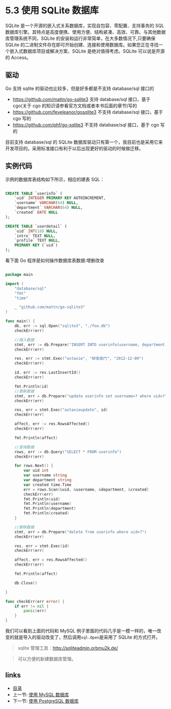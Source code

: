 # 5.3 使用 SQLite 数据库

SQLite 是一个开源的嵌入式关系数据库，实现自包容、零配置、支持事务的 SQL 数据库引擎。其特点是高度便携、使用方便、结构紧凑、高效、可靠。与其他数据库管理系统不同，SQLite 的安装和运行非常简单，在大多数情况下,只要确保 SQLite 的二进制文件存在即可开始创建、连接和使用数据库。如果您正在寻找一个嵌入式数据库项目或解决方案，SQLite 是绝对值得考虑。SQLite 可以说是开源的 Access。

## 驱动

Go 支持 sqlite 的驱动也比较多，但是好多都是不支持 database/sql 接口的

- https://github.com/mattn/go-sqlite3 支持 database/sql 接口，基于 cgo(关于 cgo 的知识请参看官方文档或者本书后面的章节)写的
- https://github.com/feyeleanor/gosqlite3 不支持 database/sql 接口，基于 cgo 写的
- https://github.com/phf/go-sqlite3 不支持 database/sql 接口，基于 cgo 写的

目前支持 database/sql 的 SQLite 数据库驱动只有第一个，我目前也是采用它来开发项目的。采用标准接口有利于以后出现更好的驱动的时候做迁移。

## 实例代码

示例的数据库表结构如下所示，相应的建表 SQL：

```sql

CREATE TABLE `userinfo` (
	`uid` INTEGER PRIMARY KEY AUTOINCREMENT,
	`username` VARCHAR(64) NULL,
	`department` VARCHAR(64) NULL,
	`created` DATE NULL
);

CREATE TABLE `userdetail` (
	`uid` INT(10) NULL,
	`intro` TEXT NULL,
	`profile` TEXT NULL,
	PRIMARY KEY (`uid`)
);
```

看下面 Go 程序是如何操作数据库表数据:增删改查

```Go

package main

import (
	"database/sql"
	"fmt"
	"time"

	_ "github.com/mattn/go-sqlite3"
)

func main() {
	db, err := sql.Open("sqlite3", "./foo.db")
	checkErr(err)

	//插入数据
	stmt, err := db.Prepare("INSERT INTO userinfo(username, department, created) values(?,?,?)")
	checkErr(err)

	res, err := stmt.Exec("astaxie", "研发部门", "2012-12-09")
	checkErr(err)

	id, err := res.LastInsertId()
	checkErr(err)

	fmt.Println(id)
	//更新数据
	stmt, err = db.Prepare("update userinfo set username=? where uid=?")
	checkErr(err)

	res, err = stmt.Exec("astaxieupdate", id)
	checkErr(err)

	affect, err := res.RowsAffected()
	checkErr(err)

	fmt.Println(affect)

	//查询数据
	rows, err := db.Query("SELECT * FROM userinfo")
	checkErr(err)

	for rows.Next() {
		var uid int
		var username string
		var department string
		var created time.Time
		err = rows.Scan(&uid, &username, &department, &created)
		checkErr(err)
		fmt.Println(uid)
		fmt.Println(username)
		fmt.Println(department)
		fmt.Println(created)
	}

	//删除数据
	stmt, err = db.Prepare("delete from userinfo where uid=?")
	checkErr(err)

	res, err = stmt.Exec(id)
	checkErr(err)

	affect, err = res.RowsAffected()
	checkErr(err)

	fmt.Println(affect)

	db.Close()

}

func checkErr(err error) {
	if err != nil {
		panic(err)
	}
}
```

我们可以看到上面的代码和 MySQL 例子里面的代码几乎是一模一样的，唯一改变的就是导入的驱动改变了，然后调用`sql.Open`是采用了 SQLite 的方式打开。

> sqlite 管理工具：http://sqliteadmin.orbmu2k.de/

> 可以方便的新建数据库管理。

## links

- [目录](preface.md)
- 上一节: [使用 MySQL 数据库](05.2.md)
- 下一节: [使用 PostgreSQL 数据库](05.4.md)
